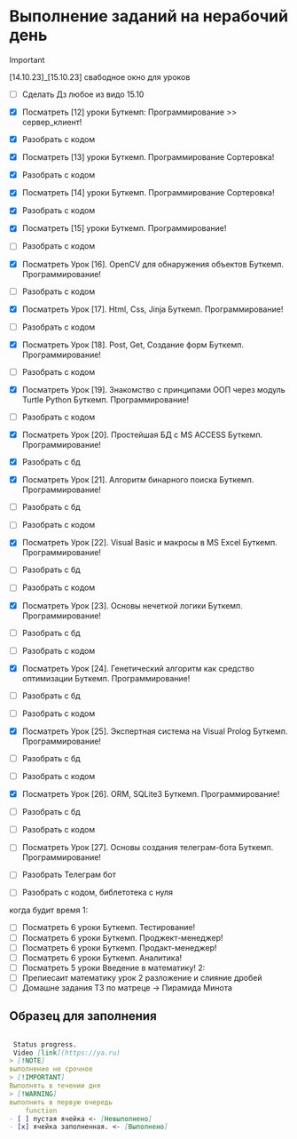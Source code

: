 # Выполнение заданий на нерабочий день

> [!IMPORTANT]
[14.10.23]_[15.10.23] свабодное окно для уроков

- [ ] Сделать Дз любое из видо 15.10

- [x] Посматреть [12] уроки Буткемп: Программирование >> сервер_клиент!
- [x] Разобрать с кодом

- [x] Посматреть [13] уроки Буткемп. Программирование Сортеровка!
- [x] Разобрать с кодом

- [x] Посматреть [14] уроки Буткемп. Программирование Сортеровка!
- [x] Разобрать с кодом

- [x] Посматреть [15] уроки Буткемп. Программирование!
- [ ] Разобрать с кодом

- [x] Посматреть Урок [16]. OpenCV для обнаружения объектов  Буткемп. Программирование!
- [ ] Разобрать с кодом

- [x] Посматреть Урок [17]. Html, Css, Jinja  Буткемп. Программирование!
- [ ] Разобрать с кодом

- [x] Посматреть Урок [18]. Post, Get, Создание форм  Буткемп. Программирование!
- [ ] Разобрать с кодом

- [x] Посматреть Урок [19]. Знакомство с принципами ООП через модуль Turtle Python Буткемп. Программирование!
- [ ] Разобрать с кодом

- [x] Посматреть Урок [20]. Простейшая БД с MS ACCESS Буткемп. Программирование!
- [x] Разобрать с бд

- [x] Посматреть Урок [21]. Алгоритм бинарного поиска Буткемп. Программирование!
- [ ] Разобрать с бд
- [ ] Разобрать с кодом

- [x] Посматреть Урок [22]. Visual Basic и макросы в MS Excel Буткемп. Программирование!
- [ ] Разобрать с бд
- [ ] Разобрать с кодом

- [x] Посматреть Урок [23]. Основы нечеткой логики Буткемп. Программирование!
- [ ] Разобрать с бд
- [ ] Разобрать с кодом

- [x] Посматреть Урок [24]. Генетический алгоритм как средство оптимизации Буткемп. Программирование!
- [ ] Разобрать с бд
- [ ] Разобрать с кодом

- [x] Посматреть Урок [25]. Экспертная система на Visual Prolog Буткемп. Программирование!
- [ ] Разобрать с бд
- [ ] Разобрать с кодом

- [x] Посматреть Урок [26]. ORM, SQLite3 Буткемп. Программирование!
- [ ] Разобрать с бд
- [ ] Разобрать с кодом

- [ ] Посматреть Урок [27]. Основы создания телеграм-бота Буткемп. Программирование!
- [ ] Разобрать Телеграм бот
- [ ] Разобрать с кодом, библетотека с нуля

когда будит время
 1:

- [ ] Посматреть 6 уроки Буткемп. Тестирование!
- [ ] Посматреть 6 уроки Буткемп. Проджект-менеджер!
- [ ] Посматреть 6 уроки Буткемп. Продакт-менеджер!
- [ ] Посматреть 6 уроки Буткемп. Аналитика!
- [ ] Посматреть 5 уроки Введение в математику!
2:
- [ ] Препиесаит математику урок 2 разложение и слияние дробей
- [ ] Домашне задания Т3 по  матреце -> Пирамида Минота

## Образец для заполнения

```md

 Status progress. 
 Vidеo [link](https://ya.ru)
> [!NOTE]
выполнение не срочное 
> [!IMPORTANT]
Выполнять в течении дня
> [!WARNING]
выполнить в первую очередь
    function
- [ ] пустая ячейка <- [Невыполнено]
- [x] ячейка заполненная. <- [Выполнено]

```

